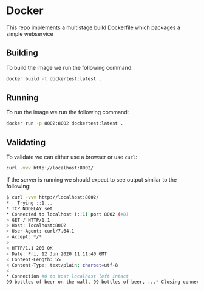 # Docker

This repo implements a multistage build Dockerfile which packages a simple webservice

## Building

To build the image we run the following command:

```bash
docker build -t dockertest:latest .
```

## Running

To run the image we run the following command:

```bash
docker run -p 8002:8002 dockertest:latest .
```

## Validating

To validate we can either use a browser or use `curl`:

```bash
curl -vvv http://localhost:8002/
```

If the server is running we should expect to see output similar to the following:

```bash
$ curl -vvv http://localhost:8002/  
*   Trying ::1...
* TCP_NODELAY set
* Connected to localhost (::1) port 8002 (#0)
> GET / HTTP/1.1
> Host: localhost:8002
> User-Agent: curl/7.64.1
> Accept: */*
> 
< HTTP/1.1 200 OK
< Date: Fri, 12 Jun 2020 11:11:40 GMT
< Content-Length: 55
< Content-Type: text/plain; charset=utf-8
< 
* Connection #0 to host localhost left intact
99 bottles of beer on the wall, 99 bottles of beer, ...* Closing connection 0
```
